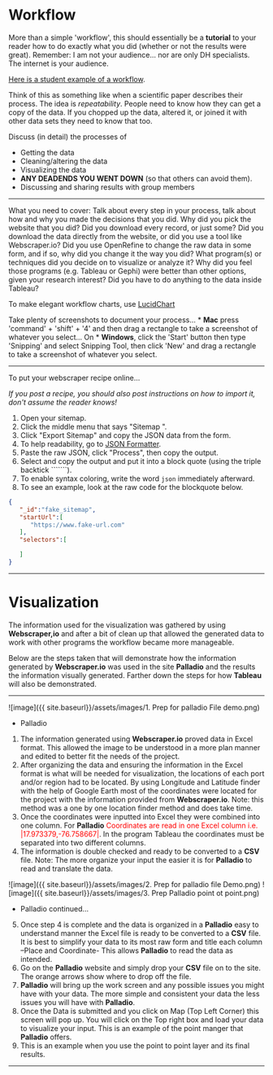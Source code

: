 # Workflow

More than a simple 'workflow', this should essentially be a **tutorial** to your reader how to do exactly what you did (whether or not the results were great). Remember: I am not your audience... nor are only DH specialists. The internet is your audience.

[Here is a student example of a workflow](https://confederate-memorials-project.readthedocs.io/en/latest/processes/).

Think of this as something like when a scientific paper describes their process. The idea is *repeatability*. People need to know how they can get a copy of the data. If you chopped up the data, altered it, or joined it with other data sets they need to know that too.

Discuss (in detail) the processes of

* Getting the data
* Cleaning/altering the data
* Visualizing the data
* **ANY DEADENDS YOU WENT DOWN** (so that others can avoid them).
* Discussing and sharing results with group members

---

What you need to cover: Talk about every step in your process, talk about how and why you made the decisions that you did. Why did you pick the website that you did? Did you download every record, or just some? Did you download the data directly from the website, or did you use a tool like Webscraper.io? Did you use OpenRefine to change the raw data in some form, and if so, why did you change it the way you did? What program(s) or techniques did you decide on to visualize or analyze it? Why did you feel those programs (e.g. Tableau or Gephi) were better than other options, given your research interest? Did you have to do anything to the data inside Tableau?

To make elegant workflow charts, use [LucidChart](https://lucidchart.com)

Take plenty of screenshots to document your process...
    * **Mac** press 'command' + 'shift' + '4' and then drag a rectangle to take a screenshot of whatever you select... On
    * **Windows**, click the 'Start' button then type 'Snipping' and select Snipping Tool, then click 'New' and drag a rectangle to take a screenshot of whatever you select.

---

To put your webscraper recipe online...

*If you post a recipe, you should also post instructions on how to import it, don't assume the reader knows!*

1. Open your sitemap.
2. Click the middle menu that says "Sitemap <your sitemap name>".
3. Click "Export Sitemap" and copy the JSON data from the form.
4. To help readability, go to [JSON Formatter](https://jsonformatter.curiousconcept.com/).
5. Paste the raw JSON, click "Process", then copy the output.
6. Select and copy the output and put it into a block quote (using the triple backtick ```````).
7. To enable syntax coloring, write the word `json` immediately afterward.
8. To see an example, look at the raw code for the blockquote below.
	

```json
{  
   "_id":"fake_sitemap",
   "startUrl":[  
      "https://www.fake-url.com"
   ],
   "selectors":[  

   ]
}
```


---

# **Visualization**
	
The information used for the visualization was gathered by using 
**Webscraper,io** and after a bit of clean up that allowed the generated 
data to work with other programs the workflow became more manageable. 

Below are the steps taken that will demonstrate how the information generated
by **Webscraper.io** was used in the site **Palladio** and the results the 
information visually generated. Farther down the steps for how **Tableau** 
will also be demonstrated. 

***

![image]({{ site.baseurl}}/assets/images/1. Prep for palladio File demo.png)

* Palladio

1. The information generated using **Webscraper.io** proved data in 
	Excel format. This allowed the image to be understood in a more plan 
	manner and edited to better fit the needs of the project. 
2. After organizing the data and ensuring the information in the Excel 
	format is what will be needed for visualization, the locations of each 
	port and/or region had to be located. By using Longitude and Latitude 
	finder with the help of  Google Earth most of the coordinates were located 
	for the project with the information provided from **Webscraper.io**. 
	Note: this method was a one by one location finder method and does take time. 
3. Once the coordinates were inputted into Excel they were combined into one 
	column. For **Palladio** <span style="color:red">Coordinates are read in one 
	Excel column i.e. |17.973379,-76.758667|</span>. In the program Tableau the 
	coordinates must be separated into two different columns. 
4. The information is double checked and ready to be converted to a **CSV** 
	file. Note: The more organize your input the easier it is for **Palladio** 
	to read and translate the data. 

![image]({{ site.baseurl}}/assets/images/2. Prep for palladio file Demo.png)
![image]({{ site.baseurl}}/assets/images/3. Prep Palladio point ot point.png)

* Palladio continued…

5. Once step 4 is complete and the data is organized in a **Palladio** easy to
	understand manner the Excel file is ready to be converted to a **CSV** file. It
	is best to simplify your data to its most raw form and title each column –Place 
	and Coordinate- This allows **Palladio** to read the data as intended. 
6. Go on the **Palladio** website and simply drop your **CSV** file on to the site.
	The orange arrows show where to drop off the file. 
7. **Palladio** will bring up the work screen and any possible issues you might 
	have with your data. The more simple and consistent your data the less issues you 
	will have with **Palladio**.
8. Once the Data is submitted and you click on Map (Top Left Corner) this screen 
	will pop up. You will click on the Top right box and load your data to visualize
	your input. This is an example of the point manger that **Palladio** offers. 
9. This is an example when you use the point to point layer and its final 
	results. 
	
***


